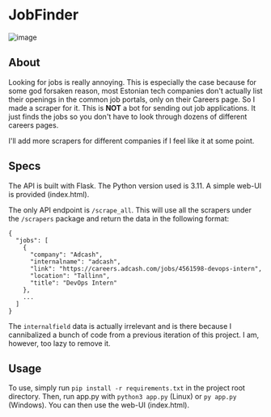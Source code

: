 # JobFinder

![image](https://github.com/karl-k-m/JobFinderApi/assets/74490726/2139f71e-ed00-4420-9ce6-2150faffe6bf)


## About
Looking for jobs is really annoying. This is especially the case because for some god forsaken reason, most Estonian tech companies don't actually list their openings in the common job portals, only on their Careers page. So I made a scraper for it.
This is **NOT** a bot for sending out job applications. It just finds the jobs so you don't have to look through dozens of different careers pages.

I'll add more scrapers for different companies if I feel like it at some point.

## Specs
The API is built with Flask. The Python version used is 3.11. A simple web-UI is provided (index.html). 

The only API endpoint is `/scrape_all`. This will use all the scrapers under the `/scrapers` package and return the data in the following format:
```
{
  "jobs": [
    {
      "company": "Adcash",
      "internalname": "adcash",
      "link": "https://careers.adcash.com/jobs/4561598-devops-intern",
      "location": "Tallinn",
      "title": "DevOps Intern"
    },
    ...
  ]
}
```
The `internalfield` data is actually irrelevant and is there because I cannibalized a bunch of code from a previous iteration of this project. I am, however, too lazy to remove it.

## Usage
To use, simply run `pip install -r requirements.txt` in the project root directory. Then, run app.py with `python3 app.py` (Linux) or `py app.py` (Windows). You can then use the web-UI (index.html).
